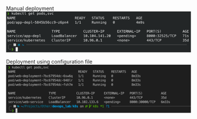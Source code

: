 Manual deployment
![](images/kubectl_1.png)

Deployment using configuration file
![](images/kubectl_2.png)